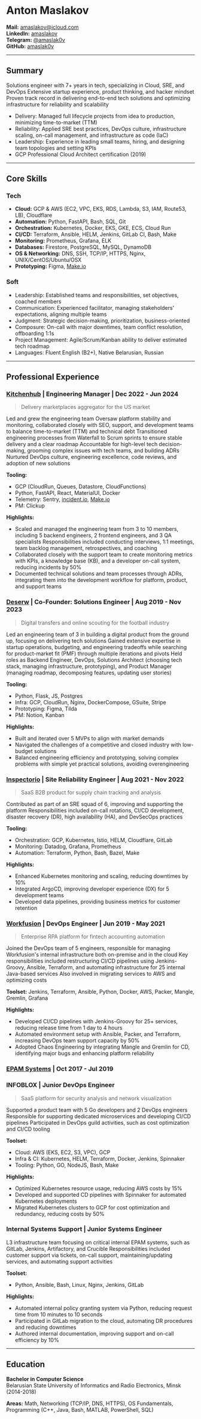# Anton Maslakov

**Mail:** [amaslakov@icloud.com](mailto:amaslakov@icloud.com)  
**LinkedIn:** [amaslakov](https://www.linkedin.com/in/amaslakov)  
**Telegram:** [@amaslak0v](https://t.me/amaslak0v)  
**GitHub:** [amaslak0v](https://github.com/amaslak0v)

---

## Summary

Solutions engineer with 7+ years in tech, specializing in Cloud, SRE, and DevOps Extensive startup experience, product thinking, and hacker mindset Proven track record in delivering end-to-end tech solutions and optimizing infrastructure for reliability and scalability

- Delivery: Managed full lifecycle projects from idea to production, minimizing time-to-market (TTM)
- Reliability: Applied SRE best practices, DevOps culture, infrastructure scaling, on-call management, and infrastructure as code (IaC)
- Leadership: Experience in leading small teams, hiring, and designing team topologies and setting KPIs
- GCP Professional Cloud Architect certification (2019)

---

## Core Skills

### Tech

- **Cloud:** GCP & AWS (EC2, VPC, EKS, RDS, Lambda, S3, IAM, Route53, LB), Cloudflare
- **Automation:** Python, FastAPI, Bash, SQL, Git
- **Orchestration:** Kubernetes, Docker, EKS, GKE, ECS, Cloud Run
- **CI/CD:** Terraform, Ansible, HELM, Jenkins, GitLab CI, Bash, Make
- **Monitoring:** Prometheus, Grafana, ELK
- **Databases:** Firestore, PostgreSQL, MySQL, DynamoDB
- **OS & Networking:** DNS, SSH, TCP/IP, HTTPS, Nginx, UNIX/CentOS/Ubuntu/OSX
- **Prototyping:** Figma, [Make.io](http://make.io/)

### Soft

- Leadership: Established teams and responsibilities, set objectives, coached members
- Communication: Experienced facilitator, managing stakeholders' expectations, aligning multiple teams
- Judgment: Strategic decision-making, prioritization, business-oriented
- Composure: On-call with major downtimes, team conflict resolution, offboarding 1:1s
- Project Management: Agile/Scrum/Kanban ability to deliver estimated tech roadmap
- Languages: Fluent English (B2+), Native Belarusian, Russian

---

## Professional Experience

### [Kitchenhub](https://www.trykitchenhub.com/) | Engineering Manager | Dec 2022 - Jun 2024

> Delivery marketplaces aggregator for the US market

Led and grew the engineering team Oversaw platform stability and monitoring, collaborated closely with SEO, support, and development teams to balance time-to-market (TTM) and technical debt Transitioned engineering processes from Waterfall to Scrum sprints to ensure stable delivery and a clear roadmap Accountable for high-level tech decision-making, grooming complex issues with tech teams, and building ADRs Nurtured DevOps culture, engineering excellence, code reviews, and adoption of new solutions

**Tooling:**

- GCP (CloudRun, Queues, Datastore, CloudFunctions)
- Python, FastAPI, React, MaterialUI, Docker
- Telemetry: Sentry, [incident.io](http://incident.io/), [Make.io](http://make.io/)
- PM: Clickup

**Highlights:**

- Scaled and managed the engineering team from 3 to 10 members, including 5 backend engineers, 2 frontend engineers, and 3 QA specialists Responsibilities included conducting interviews, 1:1 meetings, team backlog management, retrospectives, and coaching
- Collaborated closely with the support team to create monitoring metrics with KPIs, a knowledge base (KB), and a developer on-call system, reducing incidents by 50%
- Documented technical solutions and team processes through ADRs, integrating them into the development workflow for platform, product, and support teams

### [Deserw](https://deserw.com/) | Co-Founder: Solutions Engineer | Aug 2019 - Nov 2023

> Digital transfers and online scouting for the football industry

Led an engineering team of 3 in building a digital product from the ground up, focusing on delivering tech solutions Gained extensive expertise in startup operations, budgeting, and engineering tradeoffs while searching for product-market fit (PMF) through multiple iterations and pivots Held roles as Backend Engineer, DevOps, Solutions Architect (choosing tech stack, managing infrastructure, prototyping), and Product Manager (managing roadmap, decomposing features, updating user stories)

**Tooling:**

- Python, Flask, JS, Postgres
- Infra: GCP, CloudRun, Nginx, DockerCompose, GSuite, Stripe
- Prototyping: Figma, Tilda
- PM: Notion, Kanban

**Highlights:**

- Built and iterated over 5 MVPs to align with market demands
- Navigated the challenges of a competitive and closed industry with low-budget solutions
- Balanced engineering efficiency and prototyping, solving complex problems with simple yet practical solutions, avoiding overengineering

### [Inspectorio](https://www.inspectorio.com/) | Site Reliability Engineer | Aug 2021 - Nov 2022

> SaaS B2B product for supply chain tracking and analysis

Contributed as part of an SRE squad of 6, improving and supporting the platform Responsibilities included on-call rotations, CI/CD development, disaster recovery (DR), high availability (HA), and DevSecOps practices

**Tooling:**

- Orchestration: GCP, Kubernetes, Istio, HELM, Cloudflare, GitLab
- Monitoring: Datadog, Grafana, Prometheus
- Automation: Terraform, Python, Bash, Bazel, Make

**Highlights:**

- Enhanced Kubernetes monitoring and scaling, reducing downtimes by 10%
- Integrated ArgoCD, improving developer experience (DX) for 5 development teams
- Developed data pipelines, providing business metrics for customer retention

### [Workfusion](https://www.workfusion.com/) | DevOps Engineer | Jun 2019 - May 2021

> Enterprise RPA platform for fintech accounting automation

Joined the DevOps team of 5 engineers, responsible for managing Workfusion's internal infrastructure both on-premise and in the cloud Key responsibilities included restructuring CI/CD pipelines using Jenkins-Groovy, Ansible, Terraform, and automating infrastructure for 25 internal Java-based services Also involved in migrating services to AWS and optimizing costs

**Toolset:** Jenkins, Terraform, Ansible, Python, Docker, AWS, Packer, Mangle, Gremlin, Grafana

**Highlights:**

- Developed CI/CD pipelines with Jenkins-Groovy for 25+ services, reducing release time from 1 day to 4 hours
- Automated environment setup with Ansible, Packer, and Terraform, increasing DevOps team support capacity by 50%
- Adopted Chaos Engineering by integrating Mangle and Gremlin for CD, identifying major bugs and enhancing platform reliability

### [EPAM Systems](https://www.epam.com/) | Oct 2017 - Jul 2019

### INFOBLOX | Junior DevOps Engineer

> SaaS platform for security analysis and network visualization

Supported a product team with 5 Go developers and 2 DevOps engineers Responsible for supporting dedicated microservices and developing CI/CD pipelines Participated in DevOps guild activities, such as cost optimization and CI/CD tooling

**Toolset:**

- Cloud: AWS (EKS, EC2, S3, VPC), GCP
- Infra & CI: Kubernetes, HELM, Terraform, Docker, Jenkins, Spinnaker
- Tooling: Python, GO, NodeJS, Bash, Make

**Highlights:**

- Optimized Kubernetes resource usage, reducing AWS costs by 15%
- Developed and supported CD pipelines with Spinnaker for automated Kubernetes deployments
- Migrated Kubernetes clusters to GCP for cost optimization and redundancy, reducing costs by 50%

### Internal Systems Support | Junior Systems Engineer

L3 infrastructure team focusing on critical internal EPAM systems, such as GitLab, Jenkins, Artifactory, and Crucible Responsibilities included customer support via tickets, on-call support, maintaining/updating services, and automating support activities

**Toolset:**

- Python, Ansible, Bash, Linux, Nginx, Jenkins, GitLab

**Highlights:**

- Automated internal policy granting system via Python, reducing request time from 10 minutes to 10 seconds
- Participated in GitLab migration to the cloud, automating DR procedures and reducing downtimes
- Authored internal documentation, improving support and on-call efficiency by 10%

---

## Education

**Bachelor in Computer Science**  
Belarusian State University of Informatics and Radio Electronics, Minsk (2014-2018)

**Areas:** Math, Networking (TCP/IP, DNS, HTTPS), OS Fundamentals, Programming (C++, Java, Bash, MATLAB, PowerShell, SQL)